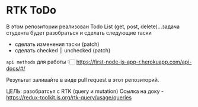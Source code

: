 # RTK ToDo
В этом репозитории реализован Todo List (get, post, delete)…задача студента будет разобраться и сделать следующие таски
- сделать изменения таски (patch)
- сделать checked || unchecked (patch)

`api methods` для работы 👇🏻
https://first-node-js-app-r.herokuapp.com/api-docs/#/

Результат заливайте в виде pull request в этот репозиторий.

ЦЕЛЬ: разобратсья с RTK (query и mutation)
Ссылка на доку - https://redux-toolkit.js.org/rtk-query/usage/queries
